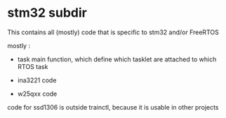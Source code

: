 # stm32 subdir

This contains all (mostly) code that is specific to stm32 and/or FreeRTOS

mostly :

- task main function, which define which tasklet are attached to which RTOS task

- ina3221 code

- w25qxx code

code for ssd1306 is outside trainctl, because it is usable in other projects

